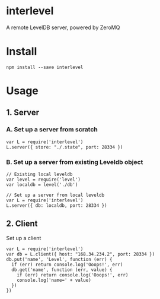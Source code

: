# interlevel

A remote LevelDB server, powered by ZeroMQ

# Install

```
npm install --save interlevel
```

# Usage

## 1. Server

### A. Set up a server from scratch

```
var L = require('interlevel')
L.server({ store: "./.state", port: 28334 })
```

### B. Set up a server from existing Leveldb object

```
// Existing local leveldb
var level = require('level')
var localdb = level('./db')

// Set up a server from local leveldb
var L = require('interlevel')
L.server({ db: localdb, port: 28334 })
```

## 2. Client

Set up a client

```
var L = require('interlevel')
var db = L.client({ host: "168.34.234.2", port: 28334 })
db.put('name', 'Level', function (err) {
  if (err) return console.log('Ooops!', err)
  db.get('name', function (err, value) {
    if (err) return console.log('Ooops!', err)
    console.log('name=' + value)
  })
})
```
